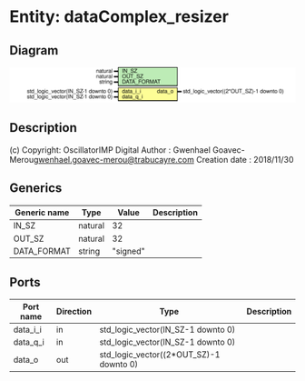 # Entity: dataComplex_resizer

## Diagram

![Diagram](dataComplex_resizer.svg "Diagram")
## Description

(c) Copyright: OscillatorIMP Digital
Author : Gwenhael Goavec-Merou<gwenhael.goavec-merou@trabucayre.com>
Creation date : 2018/11/30
## Generics

| Generic name | Type    | Value    | Description |
| ------------ | ------- | -------- | ----------- |
| IN_SZ        | natural | 32       |             |
| OUT_SZ       | natural | 32       |             |
| DATA_FORMAT  | string  | "signed" |             |
## Ports

| Port name | Direction | Type                                    | Description |
| --------- | --------- | --------------------------------------- | ----------- |
| data_i_i  | in        | std_logic_vector(IN_SZ-1 downto 0)      |             |
| data_q_i  | in        | std_logic_vector(IN_SZ-1 downto 0)      |             |
| data_o    | out       | std_logic_vector((2*OUT_SZ)-1 downto 0) |             |
